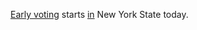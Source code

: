 <a href="https://www.voteearlyny.org/">Early voting</a> starts <a href="https://elections.ulstercountyny.gov/early-voting/">in</a> New York State today.
